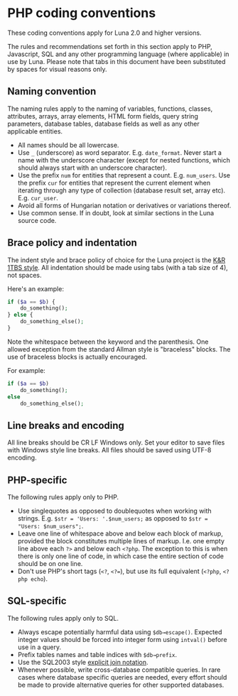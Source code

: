 # PHP coding conventions
<div class="alert alert-info">These coding conventions apply for Luna 2.0 and higher versions.</div>

The rules and recommendations set forth in this section apply to PHP, Javascript, SQL and any other programming language (where applicable) in use by Luna. Please note that tabs in this document have been substituted by spaces for visual reasons only.

## Naming convention
The naming rules apply to the naming of variables, functions, classes, attributes, arrays, array elements, HTML form fields, query string parameters, database tables, database fields as well as any other applicable entities.

* All names should be all lowercase.
* Use `_` (underscore) as word separator. E.g. `date_format`. Never start a name with the underscore character (except for nested functions, which should always start with an underscore character).
* Use the prefix `num` for entities that represent a count. E.g. `num_users`. Use the prefix `cur` for entities that represent the current element when iterating through any type of collection (database result set, array etc). E.g. `cur_user`.
* Avoid all forms of Hungarian notation or derivatives or variations thereof.
* Use common sense. If in doubt, look at similar sections in the Luna source code.

## Brace policy and indentation
The indent style and brace policy of choice for the Luna project is the [K&R 1TBS style](https://en.wikipedia.org/wiki/Indent_style#Variant:_1TB). All indentation should be made using tabs (with a tab size of 4), not spaces.

Here's an example:

```php
if ($a == $b) {
	do_something();
} else {
	do_something_else();
}
```

Note the whitespace between the keyword and the parenthesis. One allowed exception from the standard Allman style is "braceless" blocks. The use of braceless blocks is actually encouraged.

For example:

```php
if ($a == $b)
	do_something();
else
	do_something_else();
```

## Line breaks and encoding
All line breaks should be CR LF Windows only. Set your editor to save files with Windows style line breaks. All files should be saved using UTF-8 encoding.

## PHP-specific
The following rules apply only to PHP.

* Use singlequotes as opposed to doublequotes when working with strings. E.g. `$str = 'Users: '.$num_users;` as opposed to `$str = "Users: $num_users";`.
* Leave one line of whitespace above and below each block of markup, provided the block constitutes multiple lines of markup. I.e. one empty line above each `?>` and below each `<?php`. The exception to this is when there is only one line of code, in which case the entire section of code should be on one line.
* Don't use PHP's short tags (`<?`, `<?=`), but use its full equivalent (`<?php`, `<?php echo`).

## SQL-specific
The following rules apply only to SQL.

* Always escape potentially harmful data using `$db→escape()`. Expected integer values should be forced into integer form using `intval()` before use in a query.
* Prefix tables names and table indices with `$db→prefix`.
* Use the SQL2003 style [explicit join notation](http://en.wikipedia.org/wiki/Join_(SQL)#Inner_join).
* Whenever possible, write cross-database compatible queries. In rare cases where database specific queries are needed, every effort should be made to provide alternative queries for other supported databases.